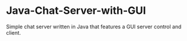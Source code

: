 # Java-Chat-Server-with-GUI
Simple chat server written in Java that features a GUI server control and client.

